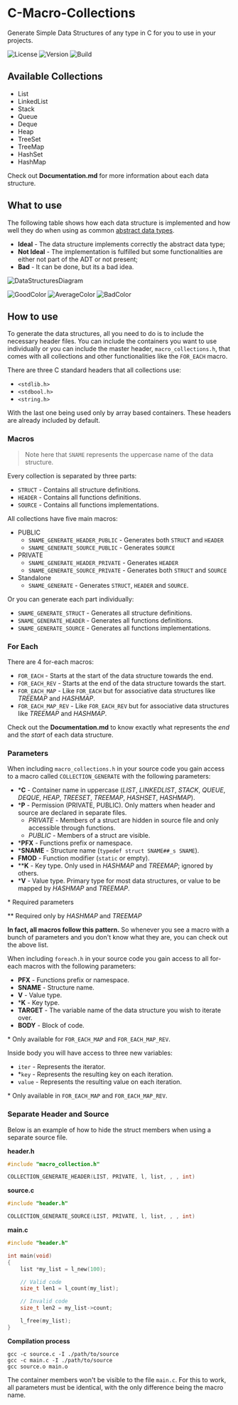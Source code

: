 # C-Macro-Collections

Generate Simple Data Structures of any type in C for you to use in your projects.

![License](https://img.shields.io/badge/License-MIT-blue.svg)
![Version](https://img.shields.io/badge/Version-v1.2.1-orange.svg)
![Build](https://travis-ci.org/LeoVen/C-Macro-Collections.svg?branch=master)

## Available Collections

* List
* LinkedList
* Stack
* Queue
* Deque
* Heap
* TreeSet
* TreeMap
* HashSet
* HashMap

Check out **Documentation.md** for more information about each data structure.

## What to use

The following table shows how each data structure is implemented and how well they do when using as common [abstract data types](https://en.wikipedia.org/wiki/Abstract_data_type).

* **Ideal** - The data structure implements correctly the abstract data type;
* **Not Ideal** - The implementation is fulfilled but some functionalities are either not part of the ADT or not present;
* **Bad** - It can be done, but its a bad idea.

![DataStructuresDiagram](https://i.imgur.com/hFqBSlC.png)

![GoodColor](https://img.shields.io/badge/Ideal_Implementation-%236abf69.svg)
![AverageColor](https://img.shields.io/badge/Not_Ideal_Implementation-%2363a4ff.svg)
![BadColor](https://img.shields.io/badge/Bad_Implementation-%23ff6659.svg)

## How to use

To generate the data structures, all you need to do is to include the necessary header files. You can include the containers you want to use individually or you can include the master header, `macro_collections.h`, that comes with all collections and other functionalities like the `FOR_EACH` macro.

There are three C standard headers that all collections use:

* `<stdlib.h>`
* `<stdbool.h>`
* `<string.h>`

With the last one being used only by array based containers. These headers are already included by default.

### Macros

> Note here that `SNAME` represents the uppercase name of the data structure.

Every collection is separated by three parts:

* `STRUCT` - Contains all structure definitions.
* `HEADER` - Contains all functions definitions.
* `SOURCE` - Contains all functions implementations.

All collections have five main macros:

* PUBLIC
    * `SNAME_GENERATE_HEADER_PUBLIC` - Generates both `STRUCT` and `HEADER`
    * `SNAME_GENERATE_SOURCE_PUBLIC` - Generates `SOURCE`
* PRIVATE
    * `SNAME_GENERATE_HEADER_PRIVATE` - Generates `HEADER`
    * `SNAME_GENERATE_SOURCE_PRIVATE` - Generates both `STRUCT` and `SOURCE`
* Standalone
    * `SNAME_GENERATE` - Generates `STRUCT`, `HEADER` and `SOURCE`.

Or you can generate each part individually:

* `SNAME_GENERATE_STRUCT` - Generates all structure definitions.
* `SNAME_GENERATE_HEADER` - Generates all functions definitions.
* `SNAME_GENERATE_SOURCE` - Generates all functions implementations.

### For Each

There are 4 for-each macros:

* `FOR_EACH` - Starts at the start of the data structure towards the end.
* `FOR_EACH_REV` - Starts at the end of the data structure towards the start.
* `FOR_EACH_MAP` - Like `FOR_EACH` but for associative data structures like *TREEMAP* and *HASHMAP*.
* `FOR_EACH_MAP_REV` - Like `FOR_EACH_REV` but for associative data structures like *TREEMAP* and *HASHMAP*.

Check out the **Documentation.md** to know exactly what represents the *end* and the *start* of each data structure.

### Parameters

When including `macro_collections.h` in your source code you gain access to a macro called `COLLECTION_GENERATE` with the following parameters:

* \*__C__ - Container name in uppercase (*LIST*, *LINKEDLIST*, *STACK*, *QUEUE*, *DEQUE*, *HEAP*, *TREESET*, *TREEMAP*, *HASHSET*, *HASHMAP*).
* \*__P__ - Permission (PRIVATE, PUBLIC). Only matters when header and source are declared in separate files.
	* *PRIVATE* - Members of a struct are hidden in source file and only accessible through functions.
	* *PUBLIC* - Members of a struct are visible.
* \*__PFX__ - Functions prefix or namespace.
* \*__SNAME__ - Structure name (`typedef struct SNAME##_s SNAME`).
* __FMOD__ - Function modifier (`static` or empty).
* \*\*__K__ - Key type. Only used in *HASHMAP* and *TREEMAP*; ignored by others.
* \*__V__ - Value type. Primary type for most data structures, or value to be mapped by *HASHMAP* and *TREEMAP*.

\* Required parameters

\*\* Required only by *HASHMAP* and *TREEMAP*

**In fact, all macros follow this pattern.** So whenever you see a macro with a bunch of parameters and you don't know what they are, you can check out the above list.

When including `foreach.h` in your source code you gain access to all for-each macros with the following parameters:

* __PFX__ - Functions prefix or namespace.
* __SNAME__ - Structure name.
* __V__ - Value type.
* \*__K__ - Key type.
* __TARGET__ - The variable name of the data structure you wish to iterate over.
* __BODY__ - Block of code.

\* Only available for `FOR_EACH_MAP` and `FOR_EACH_MAP_REV`.

Inside body you will have access to three new variables:

* `iter` - Represents the iterator.
* \*`key` - Represents the resulting key on each iteration.
* `value` - Represents the resulting value on each iteration.

\* Only available in `FOR_EACH_MAP` and `FOR_EACH_MAP_REV`.

### Separate Header and Source

Below is an example of how to hide the struct members when using a separate source file.

**header.h**

```c
#include "macro_collection.h"

COLLECTION_GENERATE_HEADER(LIST, PRIVATE, l, list, , , int)
```

**source.c**

```c
#include "header.h"

COLLECTION_GENERATE_SOURCE(LIST, PRIVATE, l, list, , , int)
```

**main.c**


```c
#include "header.h"

int main(void)
{
    list *my_list = l_new(100);

    // Valid code
    size_t len1 = l_count(my_list);

    // Invalid code
    size_t len2 = my_list->count;

    l_free(my_list);
}
```

**Compilation process**

```
gcc -c source.c -I ./path/to/source
gcc -c main.c -I ./path/to/source
gcc source.o main.o
```

The container members won't be visible to the file `main.c`. For this to work, all parameters must be identical, with the only difference being the macro name.
